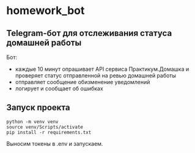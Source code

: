 # homework_bot

## Telegram-бот для отслеживания статуса домашней работы 
Бот:
- каждые 10 минут опрашивает API сервиса Практикум.Домашка и проверяет статус отправленной на ревью домашней работы
- отправляет сообщение обизменение уведомлений
- логирует и сообщает об ошибках

## Запуск проекта
```
python -m venv venv
source venv/Scripts/activate
pip install -r requirements.txt
```
Выносим токены в .env и запускаем.

